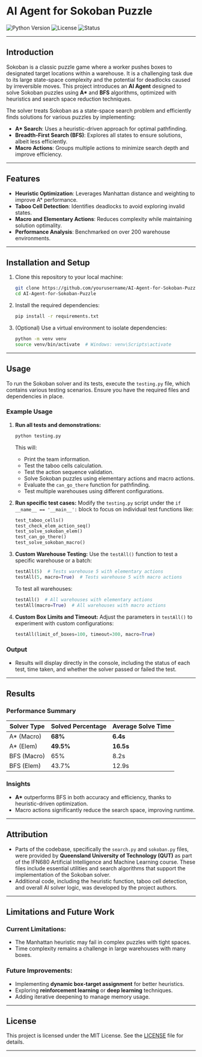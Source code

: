 # AI Agent for Sokoban Puzzle

![Python Version](https://img.shields.io/badge/python-3.9%2B-blue)
![License](https://img.shields.io/badge/license-MIT-green)
![Status](https://img.shields.io/badge/status-Complete-brightgreen)

---

## Introduction

Sokoban is a classic puzzle game where a worker pushes boxes to designated target locations within a warehouse. It is a challenging task due to its large state-space complexity and the potential for deadlocks caused by irreversible moves. This project introduces an **AI Agent** designed to solve Sokoban puzzles using **A\*** and **BFS** algorithms, optimized with heuristics and search space reduction techniques.

The solver treats Sokoban as a state-space search problem and efficiently finds solutions for various puzzles by implementing:
- **A\* Search**: Uses a heuristic-driven approach for optimal pathfinding.
- **Breadth-First Search (BFS)**: Explores all states to ensure solutions, albeit less efficiently.
- **Macro Actions**: Groups multiple actions to minimize search depth and improve efficiency.

---

## Features

- **Heuristic Optimization**: Leverages Manhattan distance and weighting to improve A\* performance.
- **Taboo Cell Detection**: Identifies deadlocks to avoid exploring invalid states.
- **Macro and Elementary Actions**: Reduces complexity while maintaining solution optimality.
- **Performance Analysis**: Benchmarked on over 200 warehouse environments.

---

## Installation and Setup

1. Clone this repository to your local machine:
   ```bash
   git clone https://github.com/yourusername/AI-Agent-for-Sokoban-Puzzle.git
   cd AI-Agent-for-Sokoban-Puzzle
   ```

2. Install the required dependencies:
   ```bash
   pip install -r requirements.txt
   ```

3. (Optional) Use a virtual environment to isolate dependencies:
   ```bash
   python -m venv venv
   source venv/bin/activate  # Windows: venv\Scripts\activate
   ```

---

## Usage

To run the Sokoban solver and its tests, execute the `testing.py` file, which contains various testing scenarios. Ensure you have the required files and dependencies in place.

### Example Usage

1. **Run all tests and demonstrations:**
   ```bash
   python testing.py
   ```

   This will:
   - Print the team information.
   - Test the taboo cells calculation.
   - Test the action sequence validation.
   - Solve Sokoban puzzles using elementary actions and macro actions.
   - Evaluate the `can_go_there` function for pathfinding.
   - Test multiple warehouses using different configurations.

2. **Run specific test cases:**
   Modify the `testing.py` script under the `if __name__ == '__main__':` block to focus on individual test functions like:
   ```python
   test_taboo_cells()
   test_check_elem_action_seq()
   test_solve_sokoban_elem()
   test_can_go_there()
   test_solve_sokoban_macro()
   ```

3. **Custom Warehouse Testing:**
   Use the `testAll()` function to test a specific warehouse or a batch:
   ```python
   testAll(5)  # Tests warehouse 5 with elementary actions
   testAll(5, macro=True)  # Tests warehouse 5 with macro actions
   ```

   To test all warehouses:
   ```python
   testAll()  # All warehouses with elementary actions
   testAll(macro=True)  # All warehouses with macro actions
   ```

4. **Custom Box Limits and Timeout:**
   Adjust the parameters in `testAll()` to experiment with custom configurations:
   ```python
   testAll(limit_of_boxes=100, timeout=300, macro=True)
   ```

### Output

- Results will display directly in the console, including the status of each test, time taken, and whether the solver passed or failed the test.

---

## Results

### Performance Summary

| Solver Type   | Solved Percentage | Average Solve Time |
|---------------|-------------------|--------------------|
| A\* (Macro)   | **68%**           | **6.4s**           |
| A\* (Elem)    | **49.5%**           | **16.5s**           |
| BFS (Macro)   | 65%               | 8.2s               |
| BFS (Elem)    | 43.7%               | 12.9s               |

### Insights
- **A\*** outperforms BFS in both accuracy and efficiency, thanks to heuristic-driven optimization.
- Macro actions significantly reduce the search space, improving runtime.

---

## Attribution

- Parts of the codebase, specifically the `search.py` and `sokoban.py` files, were provided by **Queensland University of Technology (QUT)** as part of the IFN680 Artificial Intelligence and Machine Learning course. These files include essential utilities and search algorithms that support the implementation of the Sokoban solver.
- Additional code, including the heuristic function, taboo cell detection, and overall AI solver logic, was developed by the project authors.

---

## Limitations and Future Work

### Current Limitations:
- The Manhattan heuristic may fail in complex puzzles with tight spaces.
- Time complexity remains a challenge in large warehouses with many boxes.

### Future Improvements:
- Implementing **dynamic box-target assignment** for better heuristics.
- Exploring **reinforcement learning** or **deep learning** techniques.
- Adding iterative deepening to manage memory usage.

---

## License

This project is licensed under the MIT License. See the [LICENSE](LICENSE) file for details.

---
